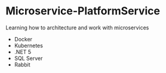 # Microservice-PlatformService

Learning how to architecture and work with microservices

- Docker
- Kubernetes
- .NET 5
- SQL Server
- Rabbit
